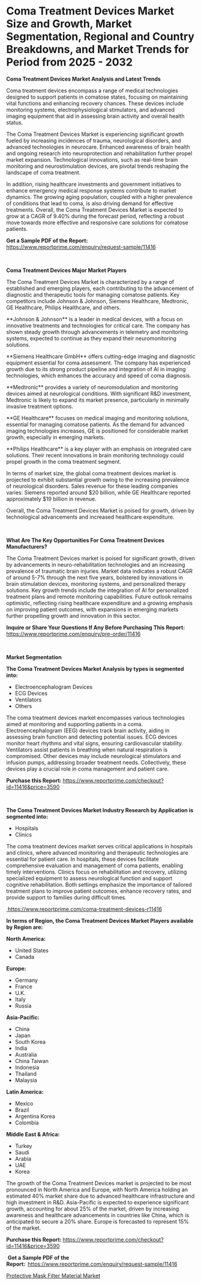 <p><h1>Coma Treatment Devices Market Size and Growth, Market Segmentation, Regional and Country Breakdowns, and Market Trends for Period from 2025 -  2032</h1></p><p><strong>Coma Treatment Devices Market Analysis and Latest Trends</strong></p>
<p><p>Coma treatment devices encompass a range of medical technologies designed to support patients in comatose states, focusing on maintaining vital functions and enhancing recovery chances. These devices include monitoring systems, electrophysiological stimulators, and advanced imaging equipment that aid in assessing brain activity and overall health status.</p><p>The Coma Treatment Devices Market is experiencing significant growth fueled by increasing incidences of trauma, neurological disorders, and advanced technologies in neurocare. Enhanced awareness of brain health and ongoing research into neuroprotection and rehabilitation further propel market expansion. Technological innovations, such as real-time brain monitoring and neurostimulation devices, are pivotal trends reshaping the landscape of coma treatment. </p><p>In addition, rising healthcare investments and government initiatives to enhance emergency medical response systems contribute to market dynamics. The growing aging population, coupled with a higher prevalence of conditions that lead to coma, is also driving demand for effective treatments. Overall, the Coma Treatment Devices Market is expected to grow at a CAGR of 9.40% during the forecast period, reflecting a robust move towards more effective and responsive care solutions for comatose patients.</p></p>
<p><strong>Get a Sample PDF of the Report:&nbsp;</strong> <a href="https://www.reportprime.com/enquiry/request-sample/11416?utm_campaign=2988&utm_medium=2&utm_source=Github&utm_content=ia&utm_term=20032025&utm_id=coma-treatment-devices">https://www.reportprime.com/enquiry/request-sample/11416</a></p>
<p>&nbsp;</p>
<p><strong>Coma Treatment Devices Major Market Players</strong></p>
<p><p>The Coma Treatment Devices Market is characterized by a range of established and emerging players, each contributing to the advancement of diagnostic and therapeutic tools for managing comatose patients. Key competitors include Johnson & Johnson, Siemens Healthcare, Medtronic, GE Healthcare, Philips Healthcare, and others.</p><p>**Johnson & Johnson** is a leader in medical devices, with a focus on innovative treatments and technologies for critical care. The company has shown steady growth through advancements in telemetry and monitoring systems, expected to continue as they expand their neuromonitoring solutions.</p><p>**Siemens Healthcare GmbH** offers cutting-edge imaging and diagnostic equipment essential for coma assessment. The company has experienced growth due to its strong product pipeline and integration of AI in imaging technologies, which enhances the accuracy and speed of coma diagnosis.</p><p>**Medtronic** provides a variety of neuromodulation and monitoring devices aimed at neurological conditions. With significant R&D investment, Medtronic is likely to expand its market presence, particularly in minimally invasive treatment options.</p><p>**GE Healthcare** focuses on medical imaging and monitoring solutions, essential for managing comatose patients. As the demand for advanced imaging technologies increases, GE is positioned for considerable market growth, especially in emerging markets.</p><p>**Philips Healthcare** is a key player with an emphasis on integrated care solutions. Their recent innovations in brain monitoring technology could propel growth in the coma treatment segment.</p><p>In terms of market size, the global coma treatment devices market is projected to exhibit substantial growth owing to the increasing prevalence of neurological disorders. Sales revenue for these leading companies varies: Siemens reported around $20 billion, while GE Healthcare reported approximately $19 billion in revenue. </p><p>Overall, the Coma Treatment Devices Market is poised for growth, driven by technological advancements and increased healthcare expenditure.</p></p>
<p>&nbsp;</p>
<p><strong>What Are The Key Opportunities For Coma Treatment Devices Manufacturers?</strong></p>
<p><p>The Coma Treatment Devices market is poised for significant growth, driven by advancements in neuro-rehabilitation technologies and an increasing prevalence of traumatic brain injuries. Market data indicates a robust CAGR of around 5-7% through the next five years, bolstered by innovations in brain stimulation devices, monitoring systems, and personalized therapy solutions. Key growth trends include the integration of AI for personalized treatment plans and remote monitoring capabilities. Future outlook remains optimistic, reflecting rising healthcare expenditure and a growing emphasis on improving patient outcomes, with expansions in emerging markets further propelling growth and innovation in this sector.</p></p>
<p><strong>Inquire or Share Your Questions If Any Before Purchasing This Report:</strong> <a href="https://www.reportprime.com/enquiry/pre-order/11416?utm_campaign=2988&utm_medium=2&utm_source=Github&utm_content=ia&utm_term=20032025&utm_id=coma-treatment-devices">https://www.reportprime.com/enquiry/pre-order/11416</a></p>
<p>&nbsp;</p>
<p><strong>Market Segmentation</strong></p>
<p><strong>The Coma Treatment Devices Market Analysis by types is segmented into:</strong></p>
<p><ul><li>Electroencephalogram Devices</li><li>ECG Devices</li><li>Ventilators</li><li>Others</li></ul></p>
<p><p>The coma treatment devices market encompasses various technologies aimed at monitoring and supporting patients in a coma. Electroencephalogram (EEG) devices track brain activity, aiding in assessing brain function and detecting potential issues. ECG devices monitor heart rhythms and vital signs, ensuring cardiovascular stability. Ventilators assist patients in breathing when natural respiration is compromised. Other devices may include neurological stimulators and infusion pumps, addressing broader treatment needs. Collectively, these devices play a crucial role in coma management and patient care.</p></p>
<p><strong>Purchase this Report:&nbsp;</strong><a href="https://www.reportprime.com/checkout?id=11416&price=3590&utm_campaign=2988&utm_medium=2&utm_source=Github&utm_content=ia&utm_term=20032025&utm_id=coma-treatment-devices">https://www.reportprime.com/checkout?id=11416&price=3590</a></p>
<p>&nbsp;</p>
<p><strong>The Coma Treatment Devices Market Industry Research by Application is segmented into:</strong></p>
<p><ul><li>Hospitals</li><li>Clinics</li></ul></p>
<p><p>The coma treatment devices market serves critical applications in hospitals and clinics, where advanced monitoring and therapeutic technologies are essential for patient care. In hospitals, these devices facilitate comprehensive evaluation and management of coma patients, enabling timely interventions. Clinics focus on rehabilitation and recovery, utilizing specialized equipment to assess neurological function and support cognitive rehabilitation. Both settings emphasize the importance of tailored treatment plans to improve patient outcomes, enhance recovery rates, and provide support to families during difficult times.</p></p>
<p><a href="https://www.reportprime.com/coma-treatment-devices-r11416?utm_campaign=2988&utm_medium=2&utm_source=Github&utm_content=ia&utm_term=20032025&utm_id=coma-treatment-devices">&nbsp;https://www.reportprime.com/coma-treatment-devices-r11416</a></p>
<p><strong>In terms of Region, the Coma Treatment Devices Market Players available by Region are:</strong></p>
<p>
    <p> <strong> North America: </strong>
        <ul>
            <li>United States</li>
            <li>Canada</li>
        </ul>
        </p> 
    <p> <strong> Europe: </strong>
        <ul>
            <li>Germany</li>
            <li>France</li>
            <li>U.K.</li>
            <li>Italy</li>
            <li>Russia</li>
        </ul>
        </p> 
    <p> <strong> Asia-Pacific: </strong>
        <ul>
            <li>China</li>
            <li>Japan</li>
            <li>South Korea</li>
            <li>India</li>
            <li>Australia</li>
            <li>China Taiwan</li>
            <li>Indonesia</li>
            <li>Thailand</li>
            <li>Malaysia</li>
        </ul>
        </p> 
    <p> <strong> Latin America: </strong>
        <ul>
            <li>Mexico</li>
            <li>Brazil</li>
            <li>Argentina Korea</li>
            <li>Colombia</li>
        </ul>
        </p> 
    <p> <strong> Middle East & Africa: </strong>
        <ul>
            <li>Turkey</li>
            <li>Saudi</li>
            <li>Arabia</li>
            <li>UAE</li>
            <li>Korea</li>
        </ul>
    </p>
    </p>
<p><p>The growth of the Coma Treatment Devices market is projected to be most pronounced in North America and Europe, with North America holding an estimated 40% market share due to advanced healthcare infrastructure and high investment in R&D. Asia-Pacific is expected to experience significant growth, accounting for about 25% of the market, driven by increasing awareness and healthcare advancements in countries like China, which is anticipated to secure a 20% share. Europe is forecasted to represent 15% of the market.</p></p>
<p><strong>Purchase this Report: </strong><a href="https://www.reportprime.com/checkout?id=11416&price=3590&utm_campaign=2988&utm_medium=2&utm_source=Github&utm_content=ia&utm_term=20032025&utm_id=coma-treatment-devices">https://www.reportprime.com/checkout?id=11416&price=3590</a></p>
<p>&nbsp;<strong>Get a Sample PDF of the Report:&nbsp;&nbsp;</strong><a href="https://www.reportprime.com/enquiry/request-sample/11416?utm_campaign=2988&utm_medium=2&utm_source=Github&utm_content=ia&utm_term=20032025&utm_id=coma-treatment-devices">https://www.reportprime.com/enquiry/request-sample/11416</a></p>
<p><strong></strong></p>
<p><p><a href="https://github.com/adelanwkadua/Market-Research-Report-List-1/blob/main/protective-mask-filter-material-market.md?utm_campaign=2988&utm_medium=2&utm_source=Github&utm_content=ia&utm_term=20032025&utm_id=coma-treatment-devices">Protective Mask Filter Material Market</a></p></p>
